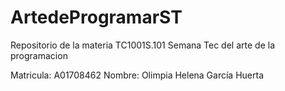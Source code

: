 # ArtedeProgramarST
Repositorio de la materia TC1001S.101 Semana Tec del arte de la programacion

Matricula: A01708462
Nombre: Olimpia Helena García Huerta
